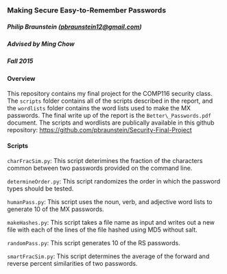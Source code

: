 ### Making Secure Easy-to-Remember Passwords
##### Philip Braunstein (pbraunstein12@gmail.com)
##### Advised by Ming Chow
##### Fall 2015

#### Overview
This repository contains my final project for the COMP116 security class. The
`scripts` folder contains all of the scripts described in the report, and the
`wordlists` folder contains the word lists used to make the MX passwords. The
final write up of the report is the `Better\_Passwords.pdf` document.
The scripts and wordlists are publically available in this github repository:
https://github.com/pbraunstein/Security-Final-Project

#### Scripts
`charFracSim.py`: This script deterimines the fraction of the characters common
between two passwords provided on the command line.

`determineOrder.py`: This script randomizes the order in which the password
types should be tested.

`humanPass.py`: This script uses the noun, verb, and adjective word lists to
generate 10 of the MX passwords.

`makeHashes.py`: This script takes a file name as input and writes out a new
file with each of the lines of the file hashed using MD5 without salt.

`randomPass.py`: This script generates 10 of the RS passwords.

`smartFracSim.py`: This script determines the average of the forward and
reverse percent similarities of two passwords.
